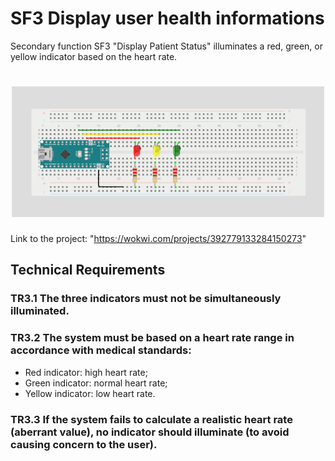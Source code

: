 # SF3 Display user health informations
Secondary function SF3 "Display Patient Status" illuminates a red, green, or yellow indicator based on the heart rate.

<h1 align="center">
    <img  width="500" alt="SF3" src="https://github.com/alassane8/Electrocardiogram/blob/main/images/SF3.PNG">
</h1>

Link to the project: "https://wokwi.com/projects/392779133284150273"

## Technical Requirements
### TR3.1 The three indicators must not be simultaneously illuminated.

### TR3.2 The system must be based on a heart rate range in accordance with medical standards:
- Red indicator: high heart rate;
- Green indicator: normal heart rate;
- Yellow indicator: low heart rate.

### TR3.3 If the system fails to calculate a realistic heart rate (aberrant value), no indicator should illuminate (to avoid causing concern to the user).